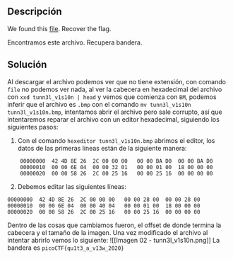 ## Descripción
We found this [file](https://mercury.picoctf.net/static/01be2b38ba97802285a451b94505ea75/tunn3l_v1s10n). Recover the flag.

Encontramos este archivo. Recupera bandera.
## Solución
Al descargar el archivo podemos ver que no tiene extensión, con comando `file` no podemos ver nada, al ver la cabecera en hexadecimal del archivo con `xxd tunn3l_v1s10n | head` y vemos que comienza con `BM`, podemos inferir que el archivo es `.bmp` con el comando `mv tunn3l_v1s10n tunn3l_v1s10n.bmp`, intentamos abrir el archivo pero sale corrupto, así que intentaremos reparar el archivo con un editor hexadecimal, siguiendo los siguientes pasos:
1. Con el comando `hexeditor tunn3l_v1s10n.bmp` abrimos el editor, los datos de las primeras líneas están de la siguiente manera:
```
	00000000  42 4D 8E 26  2C 00 00 00   00 00 BA D0  00 00 BA D0
	00000010  00 00 6E 04  00 00 32 01   00 00 01 00  18 00 00 00
	00000020  00 00 58 26  2C 00 25 16   00 00 25 16  00 00 00 00
```
2. Debemos editar las siguientes líneas: 
```
00000000  42 4D 8E 26  2C 00 00 00   00 00 28 00  00 00 28 00
00000010  00 00 6E 04  00 00 40 04   00 00 01 00  18 00 00 00
00000020  00 00 58 26  2C 00 25 16   00 00 25 16  00 00 00 00
```

Dentro de las cosas que cambiamos fueron, el offset de donde termina la cabecera y el tamaño de la imagen. Una vez modificado el archivo al intentar abrirlo vemos lo siguiente:
![[Imagen 02 - tunn3l_v1s10n.png]]
La bandera es `picoCTF{qu1t3_a_v13w_2020}`